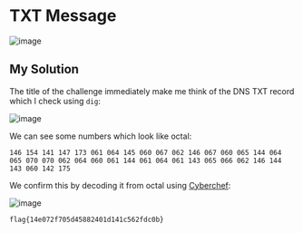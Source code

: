 # TXT Message

![image](https://github.com/user-attachments/assets/5f9a4596-6227-4fbe-8c10-9d1505664461)

## My Solution

The title of the challenge immediately make me think of the DNS TXT record which I check using `dig`:  

![image](https://github.com/user-attachments/assets/f9b08084-a7f6-4900-b816-66580a3c4bbb)

We can see some numbers which look like octal:


```text
146 154 141 147 173 061 064 145 060 067 062 146 067 060 065 144 064 065 070 070 062 064 060 061 144 061 064 061 143 065 066 062 146 144 143 060 142 175
```

We confirm this by decoding it from octal using [Cyberchef](https://gchq.github.io/CyberChef/#recipe=From_Octal('Space')&input=MTQ2IDE1NCAxNDEgMTQ3IDE3MyAwNjEgMDY0IDE0NSAwNjAgMDY3IDA2MiAxNDYgMDY3IDA2MCAwNjUgMTQ0IDA2NCAwNjUgMDcwIDA3MCAwNjIgMDY0IDA2MCAwNjEgMTQ0IDA2MSAwNjQgMDYxIDE0MyAwNjUgMDY2IDA2MiAxNDYgMTQ0IDE0MyAwNjAgMTQyIDE3NQ):  

![image](https://github.com/user-attachments/assets/2e5fb2a0-8b56-4a7e-bbf9-07a6fcdbe7ca)

`flag{14e072f705d45882401d141c562fdc0b}`
